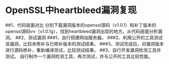 # OpenSSL中heartbleed漏洞复现
##1、代码层面对比
分别下载漏洞版本的openssl源码（v1.0.1）和补丁版本的openssl源码vv（v1.0.1g），找到heartbleed漏洞出现的地方。从代码层面分析漏洞。
##2、测试漏洞
###1、自行搭建网站服务器。
###2、利用公开的工具测试该漏洞，比较未修补与已修补版本的测试结果。
###3、测试完成后，对漏洞版本进行源码修补，重新编译测试，比较测试结果。
##3、自行开发漏洞检测工具并测试。
自行制作一个漏洞检测工具，再次测试，并与公开的工具比较性能。

